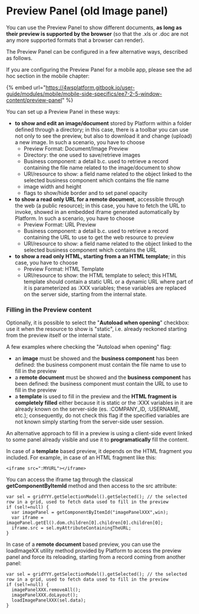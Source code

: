 # Preview Panel (old Image panel)

You can use the Preview Panel to show different documents, **as long as their preview is supported by the browser** (so that the .xls or .doc are not any more supported formats that a browser can render).

The Preview Panel can be configured in a few alternative ways, described as follows.&#x20;

If you are configuring the Preview Panel for a mobile app, please see the ad hoc section in the mobile chapter:

{% embed url="https://4wsplatform.gitbook.io/user-guide/modules/mobile/mobile-side-specifics/ee7-2-5-window-content/preview-panel" %}

You can set up a Preview Panel in these ways:

* **to show and edit an image/document** stored by Platform within a folder defined through a directory; in this case, there is a toolbar you can use not only to see the preview, but also to download it and change (upload) a new image. In such a scenario, you have to choose&#x20;
  * Preview Format: Document/Image Preview
  * Directory: the one used to save/retrieve images
  * Business component: a detail b.c. used to retrieve a record containing the file name related to the image/document to show
  * URI/resource to show: a field name related to the object linked to the selected business component which contains the file name
  * image width and height
  * flags to show/hide border and to set panel opacity
* **to show a read only URL for a remote document**, accessible through the web (a public resource); in this case, you have to fetch the URL to invoke, showed in an embedded iframe generated automatically by Platform. In such a scenario, you have to choose&#x20;
  * Preview Format: URL Preview
  * Business component: a detail b.c. used to retrieve a record containing the URL to use to get the web resource to preview
  * URI/resource to show: a field name related to the object linked to the selected business component which contains the URL
* **to show a read only HTML, starting from a an HTML template**; in this case, you have to choose&#x20;
  * Preview Format: HTML Template
  * URI/resource to show: the HTML template to select; this HTML template should contain a static URL or a dynamic URL where part of it is parameterized as :XXX variables; these variables are replaced on the server side, starting from the internal state.



### **Filling in the Preview content**

Optionally, it is possible to select the "**Autoload when opening**" checkbox: use it when the resource to show is "static", i.e. already reckoned starting from the preview itself or the internal state.&#x20;

A few examples where checking the "Autoload when opening" flag:

* an **image** must be showed and the **business component** has been defined: the business component must contain the file name to use to fill in the preview
* a **remote document** must be showed and the **business component** has been defined: the business component must contain the URL to use to fill in the preview
* a **template** is used to fill in the preview and the **HTML fragment is completely filled** either because it is static or the :XXX variables in it are already known on the server-side (es. :COMPANY\_ID, :USERNAME, etc.); consequently, do not check this flag if the specified variables are not known simply starting from the server-side user session.

An alternative approach to fill in a preview is using a client-side event linked to some panel already visible and use it to **programatically** fill the content.

In case of a **template** based preview, it depends on the HTML fragment you included. For example, in case of an HTML fragment like this:

```
<iframe src=":MYURL"></iframe>
```

You can access the iframe tag through the classical **getComponentByItemId** method and then access to the src attribute:

```
var sel = gridYYY.getSelectionModel().getSelected(); // the selected row in a grid, used to fetch data used to fill in the preview
if (sel!=null) {
  var imagePanel = getComponentByItemId("imagePanelXXX",win);
  var iframe = imagePanel.getEl().dom.children[0].children[0].children[0];
  iframe.src = sel.myAttributeContainingTheURL;
}
```



In case of a **remote document** based preview, you can use the loadImageXX utility method provided by Platform to access the preview panel and force its reloading, starting from a record coming from another panel:

```
var sel = gridYYY.getSelectionModel().getSelected(); // the selected row in a grid, used to fetch data used to fill in the preview
if (sel!=null) {
  imagePanelXXX.removeAll();
  imagePanelXXX.doLayout();
  loadImagePanelXXX(sel.data);
}
```

